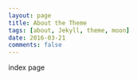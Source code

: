 ```yaml
---
layout: page
title: About the Theme
tags: [about, Jekyll, theme, moon]
date: 2016-03-21
comments: false
---
```


index page
